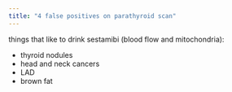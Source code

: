 ```yaml
---
title: "4 false positives on parathyroid scan"
---
```

things that like to drink sestamibi (blood flow and mitochondria):
- thyroid nodules
- head and neck cancers
- LAD
- brown fat

